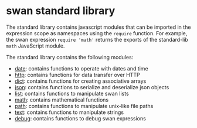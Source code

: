 swan standard library
================================================================================

The standard library contains javascript modules that can be imported in the
expression scope as namespaces using the `require` function. For example,
the swan expression `require 'math'` returns the exports of the standard-lib
`math` JavaScript module.

The standard library contains the following modules:

- [date](./modules/date.md): contains functions to operate with dates and time
- [http](./modules/http.md): contains functions for data transfer over HTTP
- [dict](./modules/dict.md): contains functions for creating associative arrays
- [json](./modules/json.md): contains functions to serialize and deserialize json objects
- [list](./modules/list.md): contains functions to manipulate swan lists
- [math](./modules/math.md): contains mathematical functions
- [path](./modules/path.md): contains functions to manipulate unix-like file paths
- [text](./modules/text.md): contains functions to manipulate strings
- [debug](./modules/debug.md): contains functions to debug swan expressions
